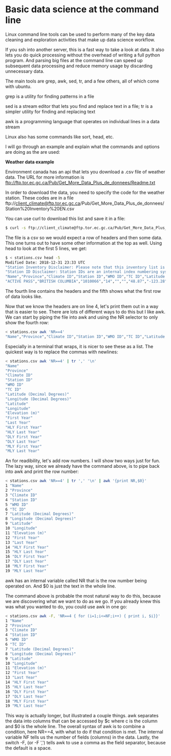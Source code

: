 # Basic data science at the command line

Linux command line tools can be used to perform many of the key data cleaning and exploration activities that make up data science workflow.

If you ssh into another server, this is a fast way to take a look at data. It also lets you do quick processing without the overhead of writing a full python program. And parsing big files at the command line can speed up subsequent data processing and reduce memory usage by discarding unnecessary data.

The main tools are grep, awk, sed, tr, and a few others, all of which come with ubuntu.

grep is a utility for finding patterns in a file

sed is a stream editor that lets you find and replace text in a file; tr is a simpler utility for finding and replacing text

awk is a programming language that operates on individual lines in a data stream

Linux also has some commands like sort, head, etc.

I will go through an example and explain what the commands and options are doing as the are used:

__Weather data example__

Environment canada has an api that lets you download a .csv file of weather data. The URL for more information is ftp://ftp.tor.ec.gc.ca/Pub/Get_More_Data_Plus_de_donnees/Readme.txt

In order to download the data, you need to specify the code for the weather station. These codes are in a file ftp://client_climate@ftp.tor.ec.gc.ca/Pub/Get_More_Data_Plus_de_donnees/Station%20Inventory%20EN.csv

You can use curl to download this list and save it in a file:
```bash
$ curl -s ftp://client_climate@ftp.tor.ec.gc.ca/Pub/Get_More_Data_Plus_de_donnees/Station%20Inventory%20EN.csv 
```
The file is a csv so we would expect a row of headers and then some data. This one turns out to have some other information at the top as well. Using head to look at the first 5 lines, we get:

```bash
$ < stations.csv head -5
Modified Date: 2018-12-31 23:33 UTC
"Station Inventory Disclaimer: Please note that this inventory list is a snapshot of stations on our website as of the modified date, and may be subject to change without notice."
"Station ID Disclaimer: Station IDs are an internal index numbering system and may be subject to change without notice."
"Name","Province","Climate ID","Station ID","WMO ID","TC ID","Latitude (Decimal Degrees)","Longitude (Decimal Degrees)","Latitude","Longitude","Elevation (m)","First Year","Last Year","HLY First Year","HLY Last Year","DLY First Year","DLY Last Year","MLY First Year","MLY Last Year"
"ACTIVE PASS","BRITISH COLUMBIA","1010066","14","","","48.87","-123.28","485200000","-1231700000","4","1984","1996","","","1984","1996","1984","1996"
```

The fourth line contains the headers and the fifth shows what the first row of data looks like.

Now that we know the headers are on line 4, let's print them out in a way that is easier to see. There are lots of different ways to do this but I like awk. We can start by piping the file into awk and using the NR selector to only show the fourth row:

```bash
< stations.csv awk 'NR==4'
"Name","Province","Climate ID","Station ID","WMO ID","TC ID","Latitude (Decimal Degrees)","Longitude (Decimal Degrees)","Latitude","Longitude","Elevation (m)","First Year","Last Year","HLY First Year","HLY Last Year","DLY First Year","DLY Last Year","MLY First Year","MLY Last Year"
```

Especially in a terminal that wraps, it is nicer to see these as a list. The quickest way is to replace the commas with newlines:

```bash
< stations.csv awk 'NR==4' | tr ',' '\n'
"Name"
"Province"
"Climate ID"
"Station ID"
"WMO ID"
"TC ID"
"Latitude (Decimal Degrees)"
"Longitude (Decimal Degrees)"
"Latitude"
"Longitude"
"Elevation (m)"
"First Year"
"Last Year"
"HLY First Year"
"HLY Last Year"
"DLY First Year"
"DLY Last Year"
"MLY First Year"
"MLY Last Year"
```

An for readibility, let's add row numbers. I will show two ways just for fun. The lazy way, since we already have the command above, is to pipe back into awk and print the row number:

```bash
< stations.csv awk 'NR==4' | tr ',' '\n' | awk '{print NR,$0}'
1 "Name"
2 "Province"
3 "Climate ID"
4 "Station ID"
5 "WMO ID"
6 "TC ID"
7 "Latitude (Decimal Degrees)"
8 "Longitude (Decimal Degrees)"
9 "Latitude"
10 "Longitude"
11 "Elevation (m)"
12 "First Year"
13 "Last Year"
14 "HLY First Year"
15 "HLY Last Year"
16 "DLY First Year"
17 "DLY Last Year"
18 "MLY First Year"
19 "MLY Last Year"
```

awk has an internal variable called NR that is the row number being operated on. And $0 is just the text in the whole line.

The command above is probable the most natural way to do this, because we are discovering what we want to do as we go. If you already knew this was what you wanted to do, you could use awk in one go:

```bash
< stations.csv awk -F, 'NR==4 { for (i=1;i<=NF;i++) { print i, $i}}'
1 "Name"
2 "Province"
3 "Climate ID"
4 "Station ID"
5 "WMO ID"
6 "TC ID"
7 "Latitude (Decimal Degrees)"
8 "Longitude (Decimal Degrees)"
9 "Latitude"
10 "Longitude"
11 "Elevation (m)"
12 "First Year"
13 "Last Year"
14 "HLY First Year"
15 "HLY Last Year"
16 "DLY First Year"
17 "DLY Last Year"
18 "MLY First Year"
19 "MLY Last Year"
```

This way is actually longer, but illustrated a couple things. awk separates the data into columns that can be accessed by $c where c is the column and $0 is the whole line. The overall syntax of awk is to combine a condition, here NR==4, with what to do if that condition is met. The internal variable NF tells us the number of fields (columns) in the data. Lastly, the switch -F, (or -F ',') tells awk to use a comma as the field separator, because the default is a space.

